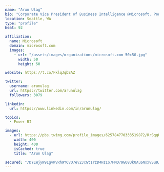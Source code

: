 ```yaml
---
name: "Arun Ulag"
bio: "Corporate Vice President of Business Intelligence @Microsoft. Power BI, Azure Analysis Services, SQL Server Analysis Services, SQL Server Reporting Services"
location: Seattle, WA
type: "profile"
heat: 92

affiliation:
  name: Microsoft
  domain: microsoft.com
  images:
    - url: "/assets/images/organizations/microsoft.com-50x50.jpg"
      width: 50
      height: 50

website: https://t.co/FklqJqbSAZ

twitter:
  username: arunulag
  url: https://twitter.com/arunulag
  followers: 3079

linkedin:
  url: https://www.linkedin.com/in/arunulag/

topics:
  - Power BI

images:
  - url: https://pbs.twimg.com/profile_images/625784770333519872/RrSqqUEZ_400x400.jpg
    width: 400
    height: 400
    isCached: true
    title: "Arun Ulag"

secured: "/DYLWjyW91gvWvRh9Y6vO7ev2JcGt1rzD4Hz1o7PMO79GU8Uk0Au6NxxvSu9ZQ9DY3I7voZgCj3899QYg7ZzUXLltXBURVKsJ/N2GzOaVAnBTy5R+3JAp5MuIlcE6VCnKxkQMRuejw9cfit8OS8ry/N8/3m2DWNBxneD0GsRs8/VRdiEOoWLir4vnMsUqZsJzUlfGjL8NGNi99vhUZmetVMfYd05mFjStFAGkBmRXU922LkkoNCpIuiwUknc6HzYa4vAA/WvuIz3OeJUlDiXnsnb3qg40uW5uQyaq6SzD6bDAAhOwTfh6vJfsDeFR22PxV2yllQLi5PyzQBtkplpL8qaHKETbYi0Qj7yEE8Vca8WvZ1Zy1O3FLD/W7WtZSw0o5d0ysPPfPv6J7vvv7CmxFD/QsgeyaQqGn3bJU/hv9o=;OaVCGRYVv/RYZHymFyXJCQ=="
---
```


